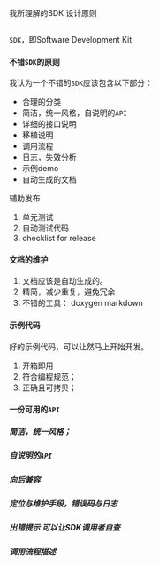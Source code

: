   我所理解的SDK 设计原则



```

```



`SDK`，即Software Development Kit



#### 不错`SDK`的原则

我认为一个不错的`SDK`应该包含以下部分：

- 合理的分类
- 简洁，统一风格，自说明的`API`
- 详细的接口说明
- 移植说明
- 调用流程
- 日志，失效分析
- 示例demo
- 自动生成的文档



辅助发布

1. 单元测试
2. 自动测试代码
3. checklist   for release



#### 文档的维护

1. 文档应该是自动生成的。
2. 精简，减少重复，避免冗余
3. 不错的工具： doxygen markdown

#### 示例代码

好的示例代码，可以让然马上开始开发。

1. 开箱即用
2. 符合编程规范；
3. 正确且可拷贝；

#### 一份可用的`API`

##### 简洁，统一风格；

##### 自说明的`API`

##### 向后兼容

##### 定位与维护手段，错误码与日志

##### 出错提示  可以让SDK调用者自查

##### 调用流程描述







